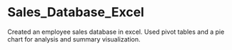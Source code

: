 # Sales_Database_Excel
Created an employee sales database in excel. 
Used pivot tables and a pie chart for analysis and summary visualization.
